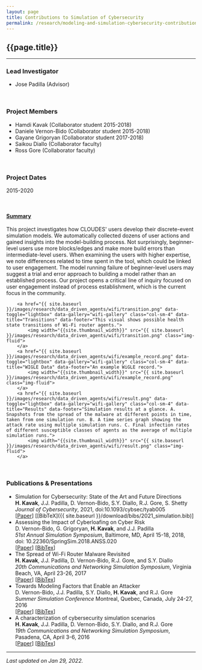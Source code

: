 ```yaml
---
layout: page
title: Contributions to Simulation of Cybersecurity
permalink: /research/modeling-and-simulation-cybersecurity-contributions/
---
```


## {{page.title}}
<hr/>

### Lead Investigator
- Jose Padilla (Advisor)

<br/>

### Project Members
- Hamdi Kavak (Collaborator student 2015-2018)
- Daniele Vernon-Bido (Collaborator student 2015-2018)
- Gayane Grigoryan (Collaborator student 2017-2018)
- Saikou Diallo (Collaborator faculty)
- Ross Gore (Collaborator faculty)

<br/>

### Project Dates
2015-2020

<br/>


#### <u>Summary</u>
This project investigates how CLOUDES' users develop their discrete-event simulation models. We automatically collected dozens of user actions and gained insights into the model-building process. Not surprisingly, beginner-level users use more blocks/edges and make more build errors than intermediate-level users. When examining the users with higher expertise, we note differences related to time spent in the tool, which could be linked to user engagement. The model running failure of beginner-level users may suggest a trial and error approach to building a model rather than an established process. Our project opens a critical line of inquiry focused on user engagement instead of process establishment, which is the current focus in the community.


  <div id="dd1-gallery">

		<a href="{{ site.baseurl }}/images/research/data_driven_agents/wifi/transition.png" data-toggle="lightbox" data-gallery="wifi-gallery" class="col-sm-4" data-title="Transitions" data-footer="This visual shows possible health state transitions of Wi-Fi router agents.">
		    <img width="{{site.thumbnail_width}}" src="{{ site.baseurl }}/images/research/data_driven_agents/wifi/transition.png" class="img-fluid">
		</a>
		<a href="{{ site.baseurl }}/images/research/data_driven_agents/wifi/example_record.png" data-toggle="lightbox" data-gallery="wifi-gallery" class="col-sm-4" data-title="WIGLE Data" data-footer="An example WiGLE record.">
		    <img width="{{site.thumbnail_width}}" src="{{ site.baseurl }}/images/research/data_driven_agents/wifi/example_record.png" class="img-fluid">
		</a>
		<a href="{{ site.baseurl }}/images/research/data_driven_agents/wifi/result.png" data-toggle="lightbox" data-gallery="wifi-gallery" class="col-sm-4" data-title="Results" data-footer="Simulation results at a glance. A. Snapshots from the spread of the malware at different points in time, taken from one simulation run. B. A time series graph showing the attack rate using multiple simulation runs. C. Final infection rates of different susceptible classes of agents as the average of multiple simulation runs.">
		    <img width="{{site.thumbnail_width}}" src="{{ site.baseurl }}/images/research/data_driven_agents/wifi/result.png" class="img-fluid">
		</a>
  </div>

<br/>

### Publications & Presentations

- Simulation for Cybersecurity: State of the Art and Future Directions   
  <strong>H. Kavak</strong>, J.J. Padilla, D. Vernon-Bido, S.Y. Diallo, R.J. Gore, S. Shetty  
  <em>Journal of Cybersecurity</em>, 2021, doi:10.1093/cybsec/tyab005  
  [<a title="Paper" href="https://academic.oup.com/cybersecurity/article/7/1/tyab005/6170701">Paper</a>]
  [[BibTeX]({{ site.baseurl }}/download/bibs/2021_simulation.bib)]
- Assessing the Impact of Cyberloafing on Cyber Risk  
  D. Vernon-Bido, G. Grigoryan, <strong>H. Kavak</strong>, and J.J. Padilla  
  <em>51st Annual Simulation Symposium</em>, Baltimore, MD, April 15-18, 2018, doi: 10.22360/SpringSim.2018.ANSS.020  
  [<a title="ACM DL Archive" href="https://dl.acm.org/doi/10.5555/3213032.3213043">Paper</a>]
  [<a title="BibTeX" href="{{ site.baseurl }}/download/bibs/2018_cyberloafing.bib">BibTex</a>]
- The Spread of Wi-Fi Router Malware Revisited  
  <strong>H. Kavak</strong>, J.J. Padilla, D. Vernon-Bido,  R.J. Gore, and S.Y. Diallo  
  <em>20th Communications and Networking Simulation Symposium</em>, Virginia Beach, VA, April 23-26, 2017  
  [<a title="RG Archive" href="https://www.researchgate.net/publication/316527645_The_Spread_of_Wi-Fi_Router_Malware_Revisited">Paper</a>]
  [<a title="BibTeX" href="{{ site.baseurl }}/download/bibs/2017_wifi_revisited.bib">BibTex</a>]
- Towards Modeling Factors that Enable an Attacker  
  D. Vernon-Bido, J.J. Padilla, S.Y. Diallo, <strong>H. Kavak</strong>, and R.J. Gore  
  <em>Summer Simulation Conference</em> Montreal, Quebec, Canada, July 24-27, 2016  
  [<a title="RG Archive" href="https://www.researchgate.net/publication/305764162_Towards_Modeling_Factors_that_Enable_an_Attacker">Paper</a>]
  [<a title="BibTeX" href="{{ site.baseurl }}/download/bibs/2016_attacker.bib">BibTex</a>]
- A characterization of cybersecurity simulation scenarios  
  <strong>H. Kavak</strong>, J.J. Padilla, D. Vernon-Bido,  S.Y. Diallo, and R.J. Gore  
  <em>19th Communications and Networking Simulation Symposium</em>, Pasadena, CA, April 3-6, 2016  
  [<a title="RG Archive" href="https://www.researchgate.net/publication/299820368_A_Characterization_of_Cybersecurity_Simulation_Scenarios">Paper</a>]
  [<a title="BibTeX" href="{{ site.baseurl }}/download/bibs/2016_scenario.bib">BibTex</a>]



<hr/>

*Last updated on Jan 29, 2022.*  
<script>
	  lightGallery(document.getElementById('dd1-gallery'), {
	    thumbnail:true,
	    animateThumb: true,
	    showThumbByDefault: true
	}); 
	</script>